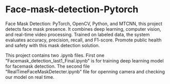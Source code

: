 # Face-mask-detection-Pytorch

Face Mask Detection: PyTorch, OpenCV, Python, and MTCNN, this project detects face mask presence. It combines deep learning, computer vision, and real-time video processing. Trained on labeled data, the system evaluates accuracy, precision, recall, and F1-score. Promote public health and safety with this mask detection solution.
 
 This project contains two .ipynb files. First one "Facemask_detection_last1_Final.ipynb" is for training deep learning model for facemask detection. The second file "RealTimeFaceMaskDetecter.ipynb" file for openning camera and checking our model on real time. 
